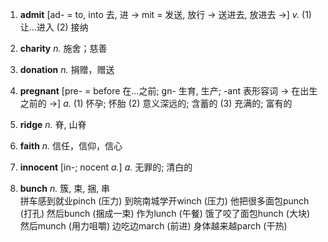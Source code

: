 1. **admit** [ad- = to, into 去, 进 -> mit = 发送, 放行 -> 送进去, 放进去 ->] *v.* (1) 让...进入 (2) 接纳

1. **charity** *n.* 施舍；慈善

1. **donation** *n.* 捐赠，赠送

1. **pregnant** [pre- = before 在...之前; gn- 生育, 生产; -ant 表形容词 -> 在出生之前的 ->] *a.*  (1) 怀孕; 怀胎 (2) 意义深远的; 含蓄的 (3) 充满的; 富有的

1. **ridge** *n.* 脊, 山脊

1. **faith** *n.* 信任，信仰，信心

1. **innocent** [in-; nocent *a.*] *a.* 无罪的; 清白的

1. **bunch** *n.* 簇, 束, 捆, 串<br/>
  拼车感到就业pinch (压力)
  到皖南城学开winch (压力)
  他把很多面包punch (打孔)
  然后bunch (捆成一束)
  作为lunch (午餐)
  饿了咬了面包hunch (大块)
  然后munch (用力咀嚼)
  边吃边march (前进)
  身体越来越parch (干热)


